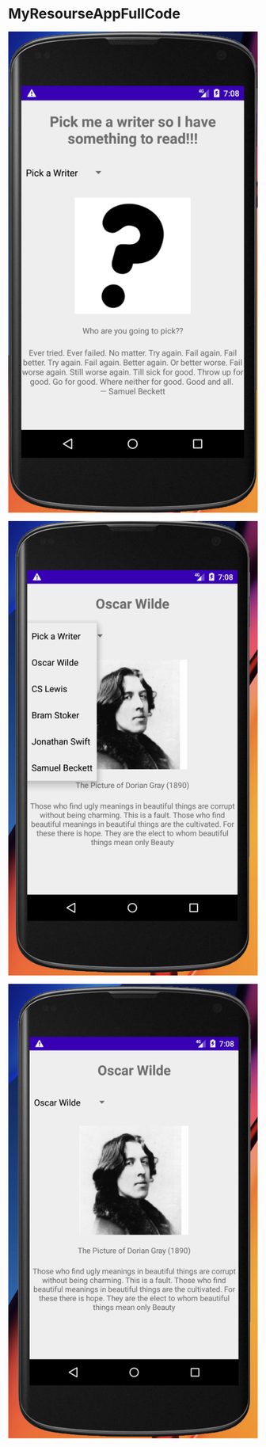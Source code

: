 # MyResourseAppFullCode


![Welcome Screen](https://github.com/SrilakshmiSripathi/MyResourseAppFullCode/blob/master/Output/Screen%20Shot%202020-08-18%20at%207.09.01%20PM.png)

![Pick an Irish Writer](https://github.com/SrilakshmiSripathi/MyResourseAppFullCode/blob/master/Output/Screen%20Shot%202020-08-18%20at%207.08.50%20PM.png)

![Results](https://github.com/SrilakshmiSripathi/MyResourseAppFullCode/blob/master/Output/Screen%20Shot%202020-08-18%20at%207.08.38%20PM.png)

